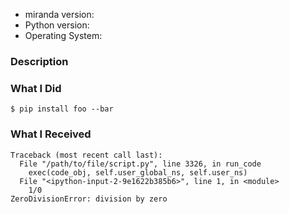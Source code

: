 * miranda version:
* Python version:
* Operating System:

### Description
<!--Describe what you were trying to get done.
Tell us what happened, what went wrong, and what you expected to happen.-->


### What I Did
<!--Paste the command(s) you ran and the output.
If there was a crash, please include the traceback below.-->
```
$ pip install foo --bar
```

### What I Received
<!--Paste the output or the stack trace of the problem you experienced here.-->
```
Traceback (most recent call last):
  File "/path/to/file/script.py", line 3326, in run_code
    exec(code_obj, self.user_global_ns, self.user_ns)
  File "<ipython-input-2-9e1622b385b6>", line 1, in <module>
    1/0
ZeroDivisionError: division by zero
```

